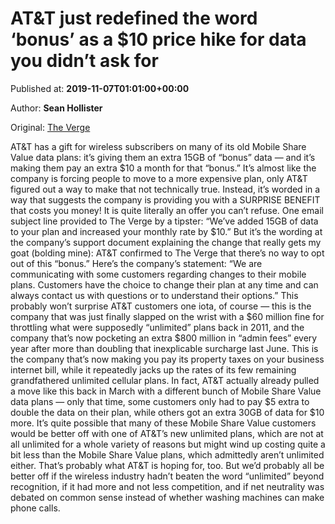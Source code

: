 
# AT&T just redefined the word ‘bonus’ as a $10 price hike for data you didn’t ask for

Published at: **2019-11-07T01:01:00+00:00**

Author: **Sean Hollister**

Original: [The Verge](https://www.theverge.com/2019/11/6/20952512/att-price-hike-cellular-mobile-share-value-plan)

AT&T has a gift for wireless subscribers on many of its old Mobile Share Value data plans: it’s giving them an extra 15GB of “bonus” data — and it’s making them pay an extra $10 a month for that “bonus.”
It’s almost like the company is forcing people to move to a more expensive plan, only AT&T figured out a way to make that not technically true. Instead, it’s worded in a way that suggests the company is providing you with a SURPRISE BENEFIT that costs you money! It is quite literally an offer you can’t refuse.
One email subject line provided to The Verge by a tipster: “We’ve added 15GB of data to your plan and increased your monthly rate by $10.”
But it’s the wording at the company’s support document explaining the change that really gets my goat (bolding mine):
AT&T confirmed to The Verge that there’s no way to opt out of this “bonus.” Here’s the company’s statement:
“We are communicating with some customers regarding changes to their mobile plans. Customers have the choice to change their plan at any time and can always contact us with questions or to understand their options.”
This probably won’t surprise AT&T customers one iota, of course — this is the company that was just finally slapped on the wrist with a $60 million fine for throttling what were supposedly “unlimited” plans back in 2011, and the company that’s now pocketing an extra $800 million in “admin fees” every year after more than doubling that inexplicable surcharge last June. This is the company that’s now making you pay its property taxes on your business internet bill, while it repeatedly jacks up the rates of its few remaining grandfathered unlimited cellular plans.
In fact, AT&T actually already pulled a move like this back in March with a different bunch of Mobile Share Value data plans — only that time, some customers only had to pay $5 extra to double the data on their plan, while others got an extra 30GB of data for $10 more.
It’s quite possible that many of these Mobile Share Value customers would be better off with one of AT&T’s new unlimited plans, which are not at all unlimited for a whole variety of reasons but might wind up costing quite a bit less than the Mobile Share Value plans, which admittedly aren’t unlimited either. That’s probably what AT&T is hoping for, too.
But we’d probably all be better off if the wireless industry hadn’t beaten the word “unlimited” beyond recognition, if it had more and not less competition, and if net neutrality was debated on common sense instead of whether washing machines can make phone calls.
